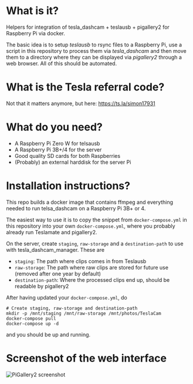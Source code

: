 # What is it?
Helpers for integration of tesla_dashcam + teslausb + pigallery2 for Raspberry Pi via
docker.

The basic idea is to setup *teslausb* to rsync files to a Raspberry Pi, use a script in
this repository to process them via *tesla_dashcam* and then move them to a directory
where they can be displayed via *pigallery2* through a web browser. All of this should
be automated.

# What is the Tesla referral code?

Not that it matters anymore, but here: https://ts.la/simon17931

# What do you need?

* A Raspberry Pi Zero W for telsausb
* A Raspberry Pi 3B+/4 for the server
* Good quality SD cards for both Raspberries
* (Probably) an external harddisk for the server Pi

# Installation instructions?
This repo builds a docker image that contains ffmpeg and everything needed to run
telsa_dashcam on a Raspberry Pi 3B+ or 4.

The easiest way to use it is to copy the snippet from `docker-compose.yml` in this
repository into your own `docker-compose.yml`, where you probably already run Teslamate
and pigallery2.

On the server, create `staging`, `raw-storage` and a `destination-path` to use with
tesla_dashcam_manager. These are

* `staging`: The path where clips comes in from Teslausb
* `raw-storage`: The path where raw clips are stored for future use (removed after
  one year by default)
* `destination-path`: Where the processed clips end up, should be readable by pigallery2

After having updated your `docker-compose.yml`, do

```
# Create staging, raw-storage and destination-path
mkdir -p /mnt/staging /mnt/raw-storage /mnt/photos/TeslaCam
docker-compose pull
docker-compose up -d
```

and you should be up and running.
# Screenshot of the web interface

 ![PiGallery2 screenshot](pigallery.png)
